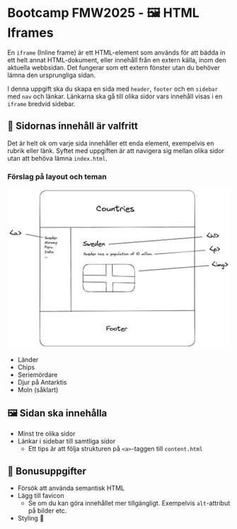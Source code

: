 # Bootcamp FMW2025 - 🖼️ HTML Iframes

En `iframe` (Inline frame) är ett HTML-element som används för att bädda in ett helt annat HTML-dokument, eller innehåll från en extern källa, inom den aktuella webbsidan. Det fungerar som ett extern fönster utan du behöver lämna den ursprungliga sidan.

I denna uppgift ska du skapa en sida med `header`, `footer` och en `sidebar` med `nav` och länkar. Länkarna ska gå till olika sidor vars innehåll visas i en `iframe` bredvid sidebar.

## 📝 Sidornas innehåll är valfritt

Det är helt ok om varje sida innehåller ett enda element, exempelvis en rubrik eller länk. Syftet med uppgiften är att navigera sig mellan olika sidor utan att behöva lämna `index.html`.

### Förslag på layout och teman

<img src="exempel.png">

- Länder
- Chips
- Seriemördare
- Djur på Antarktis
- Moln (såklart)

## 🖼️ Sidan ska innehålla

- Minst tre olika sidor
- Länkar i sidebar till samtliga sidor
  - Ett tips är att följa strukturen på `<a>`-taggen till `content.html`

## 🎁 Bonusuppgifter

- Försök att använda semantisk HTML
- Lägg till favicon
  - Se om du kan göra innehållet mer tillgängligt. Exempelvis `alt`-attribut på bilder etc.
- Styling 💅
